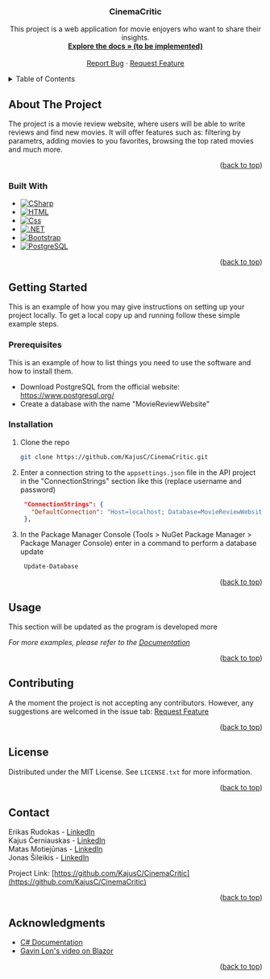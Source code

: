 <!-- Improved compatibility of back to top link: See: https://github.com/othneildrew/Best-README-Template/pull/73 -->
<a name="readme-top"></a>
<!--
*** Thanks for checking out the Best-README-Template. If you have a suggestion
*** that would make this better, please fork the repo and create a pull request
*** or simply open an issue with the tag "enhancement".
*** Don't forget to give the project a star!
*** Thanks again! Now go create something AMAZING! :D
-->



<!-- PROJECT SHIELDS -->
<!--
*** I'm using markdown "reference style" links for readability.
*** Reference links are enclosed in brackets [ ] instead of parentheses ( ).
*** See the bottom of this document for the declaration of the reference variables
*** for contributors-url, forks-url, etc. This is an optional, concise syntax you may use.
*** https://www.markdownguide.org/basic-syntax/#reference-style-links
-->



<!-- PROJECT LOGO -->
<br />
<h3 align="center">CinemaCritic</h3>

  <p align="center">
    This project is a web application for movie enjoyers who want to share their insights.
    <br />
    <a href=""><strong>Explore the docs » (to be implemented)</strong></a>
    <br />
    <br />
    <a href="https://github.com/KajusC/CinemaCritic/issues">Report Bug</a>
    ·
    <a href="https://github.com/KajusC/CinemaCritic/issues">Request Feature</a>
  </p>
</div>



<!-- TABLE OF CONTENTS -->
<details>
  <summary>Table of Contents</summary>
  <ol>
    <li>
      <a href="#about-the-project">About The Project</a>
      <ul>
        <li><a href="#built-with">Built With</a></li>
      </ul>
    </li>
    <li>
      <a href="#getting-started">Getting Started</a>
      <ul>
        <li><a href="#prerequisites">Prerequisites</a></li>
        <li><a href="#installation">Installation</a></li>
      </ul>
    </li>
    <li><a href="#usage">Usage</a></li>
    <li><a href="#contributing">Contributing</a></li>
    <li><a href="#license">License</a></li>
    <li><a href="#contact">Contact</a></li>
    <li><a href="#acknowledgments">Acknowledgments</a></li>
  </ol>
</details>



<!-- ABOUT THE PROJECT -->
## About The Project

The project is a movie review website, where users will be able to write reviews and find new movies. It will offer
features such as: filtering by parametrs, adding movies to you favorites, browsing the top rated movies and much more.

<p align="right">(<a href="#readme-top">back to top</a>)</p>



### Built With

* [![CSharp][Csharp.com]][Csharp-url]
* [![HTML][Html.com]][Html-url]
* [![Css][Css.com]][Css-url]
* [![.NET][dot.net]][dot.net-url]
* [![Bootstrap][Bootstrap.com]][Bootstrap-url]
* [![PostgreSQL][PostgreSQL.org]][PostgreSQL-url]

<p align="right">(<a href="#readme-top">back to top</a>)</p>



<!-- GETTING STARTED -->
## Getting Started

This is an example of how you may give instructions on setting up your project locally.
To get a local copy up and running follow these simple example steps.

### Prerequisites

This is an example of how to list things you need to use the software and how to install them.

* Download PostgreSQL from the official website: https://www.postgresql.org/
* Create a database with the name "MovieReviewWebsite"

### Installation

1. Clone the repo
   ```sh
   git clone https://github.com/KajusC/CinemaCritic.git
   ```
2. Enter a connection string to the `appsettings.json` file in the API project in the "ConnectionStrings" section like this (replace username and password)
   ```json
    "ConnectionStrings": {
      "DefaultConnection": "Host=localhost; Database=MovieReviewWebsite; Username=your_username; Password=your_password"
    },
   ```
3. In the Package Manager Console (Tools > NuGet Package Manager > Package Manager Console) enter in a command to perform a database update
   ```sh
    Update-Database
   ```

<p align="right">(<a href="#readme-top">back to top</a>)</p>



<!-- USAGE EXAMPLES -->
## Usage

This section will be updated as the program is developed more 

_For more examples, please refer to the [Documentation](https://example.com)_

<p align="right">(<a href="#readme-top">back to top</a>)</p>


<!-- CONTRIBUTING -->
## Contributing

A the moment the project is not accepting any contributors. However, any suggestions are welcomed in the issue tab: <a href="https://github.com/KajusC/CinemaCritic/issues">Request Feature</a>

<p align="right">(<a href="#readme-top">back to top</a>)</p>



<!-- LICENSE -->
## License

Distributed under the MIT License. See `LICENSE.txt` for more information.

<p align="right">(<a href="#readme-top">back to top</a>)</p>



<!-- CONTACT -->
## Contact

Erikas Rudokas - [LinkedIn](https://www.linkedin.com/in/erikasrudokas/)
<br/>
Kajus Černiauskas - [LinkedIn](https://www.linkedin.com/in/kajus-%C4%8Derniauskas-a68506205/)
<br/>
Matas Motiejūnas - [LinkedIn](https://www.linkedin.com/in/matas-motiej%C5%ABnas-09a050274/)
<br/>
Jonas Šileikis - [LinkedIn]()
<br/>

Project Link: [https://github.com/KajusC/CinemaCritic](https://github.com/KajusC/CinemaCritic)

<p align="right">(<a href="#readme-top">back to top</a>)</p>



<!-- ACKNOWLEDGMENTS -->
## Acknowledgments

* [C# Documentation](https://learn.microsoft.com/en-us/dotnet/csharp/)
* [Gavin Lon's video on Blazor](https://www.youtube.com/watch?v=sHuuo9L3e5c&ab_channel=freeCodeCamp.org)

<p align="right">(<a href="#readme-top">back to top</a>)</p>



<!-- MARKDOWN LINKS & IMAGES -->
<!-- https://www.markdownguide.org/basic-syntax/#reference-style-links -->
[contributors-shield]: https://img.shields.io/github/contributors/github_username/repo_name.svg?style=for-the-badge
[contributors-url]: https://github.com/github_username/repo_name/graphs/contributors
[forks-shield]: https://img.shields.io/github/forks/github_username/repo_name.svg?style=for-the-badge
[forks-url]: https://github.com/github_username/repo_name/network/members
[stars-shield]: https://img.shields.io/github/stars/github_username/repo_name.svg?style=for-the-badge
[stars-url]: https://github.com/github_username/repo_name/stargazers
[issues-shield]: https://img.shields.io/github/issues/github_username/repo_name.svg?style=for-the-badge
[issues-url]: https://github.com/github_username/repo_name/issues
[license-shield]: https://img.shields.io/github/license/github_username/repo_name.svg?style=for-the-badge
[license-url]: https://github.com/github_username/repo_name/blob/master/LICENSE.txt
[linkedin-shield]: https://img.shields.io/badge/-LinkedIn-black.svg?style=for-the-badge&logo=linkedin&colorB=555
[linkedin-url]: https://linkedin.com/in/linkedin_username
[product-screenshot]: images/screenshot.png
[Csharp.com]: https://img.shields.io/badge/C%23-239120?style=for-the-badge&logo=c-sharp&logoColor=white
[Csharp-url]: https://learn.microsoft.com/en-us/dotnet/csharp/
[Html.com]:https://img.shields.io/badge/HTML5-E34F26?style=for-the-badge&logo=html5&logoColor=white
[Html-url]: https://developer.mozilla.org/en-US/docs/Web/HTML
[Css.com]:  https://img.shields.io/badge/CSS3-1572B6?style=for-the-badge&logo=css3&logoColor=white
[Css-url]:https://developer.mozilla.org/en-US/docs/Web/CSS
[dot.net]:  https://img.shields.io/badge/.NET-5C2D91?style=for-the-badge&logo=.net&logoColor=white
[dot.net-url]: https://dotnet.microsoft.com/en-us/
[Bootstrap.com]: https://img.shields.io/badge/Bootstrap-563D7C?style=for-the-badge&logo=bootstrap&logoColor=white
[Bootstrap-url]: https://getbootstrap.com/
[PostgreSQL.org]: https://img.shields.io/badge/PostgreSQL-316192?style=for-the-badge&logo=postgresql&logoColor=white
[PostgreSQL-url]: https://www.postgresql.org/
